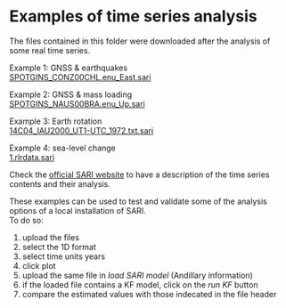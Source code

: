 # Examples of time series analysis

The files contained in this folder were downloaded after the analysis of some real time series.  

Example 1: GNSS & earthquakes  
<a href="SPOTGINS_CONZ00CHL.enu_East.sari" download>SPOTGINS_CONZ00CHL.enu_East.sari</a>

Example 2: GNSS & mass loading  
<a href="SPOTGINS_NAUS00BRA.enu_Up.sari" download>SPOTGINS_NAUS00BRA.enu_Up.sari</a>

Example 3: Earth rotation  
<a href="14C04_IAU2000_UT1-UTC_1972.txt.sari" download>14C04_IAU2000_UT1-UTC_1972.txt.sari</a>

Example 4: sea-level change  
<a href="1.rlrdata.sari" download>1.rlrdata.sari</a>

Check the [official SARI website](https://sari-gnss.github.io) to have a description of the time series contents and their analysis.

These examples can be used to test and validate some of the analysis options of a local installation of SARI.  
To do so:
1. upload the files
2. select the 1D format
3. select time units years
4. click plot
5. upload the same file in *load SARI model* (Andillary information)
6. if the loaded file contains a KF model, click on the *run KF* button
7. compare the estimated values with those indecated in the file header